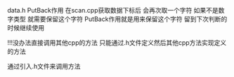 data.h PutBack作用 
   在scan.cpp获取数据下标后 会再次取一个字符
   如果不是数字类型 就需要保留这个字符 PutBack作用就是用来保留这个字符
   留到下次判断的时候继续使用


!!!没办法直接调用其他cpp的方法 只能通过.h文件定义然后其他cpp方法实现定义的方法

通过引入.h文件来调用方法